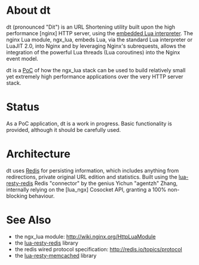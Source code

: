 About dt 
========

 dt (pronounced "Dit") is an URL Shortening utility built upon the high performance [nginx] HTTP server, using the [embedded Lua interpreter](http://wiki.nginx.org/HttpLuaModule). The nginx Lua module, ngx_lua, embeds Lua, via the standard Lua interpreter or LuaJIT 2.0, into Nginx and by leveraging Nginx's subrequests, allows the integration of the powerful Lua threads (Lua coroutines) into the Nginx event model.

 dt is a [PoC](https://en.wikipedia.org/wiki/Proof_of_concept) of how the ngx_lua stack can be used to build relatively small yet extremely high performance applications over the very HTTP server stack.


Status
======

 As a PoC application, dt is a work in progress. Basic functionality is provided, although it should be carefully used.
 
 

Architecture
============
 
 dt uses [Redis](http://redis.io/) for persisting information, which includes anything from redirections, private original URL edition and statistics.
 Built using the [lua-resty-redis](https://github.com/agentzh/lua-resty-redis) Redis "connector" by the genius Yichun "agentzh" Zhang, internally relying on the [lua_ngx] Cosocket API, granting a 100% non-blocking behaviour. 
 


 See Also
========
* the ngx_lua module: http://wiki.nginx.org/HttpLuaModule
* the [lua-resty-redis](https://github.com/agentzh/lua-resty-redis) library
* the redis wired protocol specification: http://redis.io/topics/protocol
* the [lua-resty-memcached](https://github.com/agentzh/lua-resty-memcached) library

